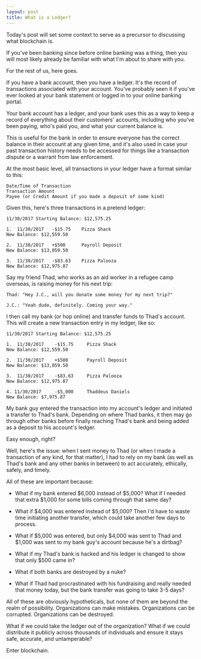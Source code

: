 ```yaml
---
layout: post
title: What is a Ledger?
---
```


Today's post will set some context to serve as a precursor to discussing what blockchain is.

If you've been banking since before online banking was a thing, then you will most likely already be familiar with what I'm about to share with you.

For the rest of us, here goes.

If you have a bank account, then you have a ledger. It's the record of transactions associated with your account. You've probably seen it if you've ever looked at your bank statement or logged in to your online banking portal.

Your bank account has a ledger, and your bank uses this as a way to keep a record of everything about their customers' accounts, including who you've been paying, who's paid you, and what your current balance is. 

This is useful for the bank in order to ensure everyone has the correct balance in their account at any given time, and it's also used in case your past transaction history needs to be accessed for things like a transaction dispute or a warrant from law enforcement.

At the most basic level, all transactions in your ledger have a format similar to this:

```
Date/Time of Transaction
Transaction Amount
Payee (or Credit Amount if you made a deposit of some kind)
```

Given this, here's three transactions in a pretend ledger:

```
11/30/2017 Starting Balance: $12,575.25

1.  11/30/2017   -$15.75    Pizza Shack
New Balance: $12,559.50

2.  11/30/2017   +$500      Payroll Deposit
New Balance: $13,059.50

3.  11/30/2017   -$83.63    Pizza Palooza
New Balance: $12,975.87
```

Say my friend Thad, who works as an aid worker in a refugee camp overseas, is raising money for his next trip:

```
Thad: "Hey J.C., will you donate some money for my next trip?"

J.C.: "Yeah dude, definitely. Coming your way."
```

I then call my bank (or hop online) and transfer funds to Thad's account. This will create a new transaction entry in my ledger, like so:

```
11/30/2017 Starting Balance: $12,575.25

1.  11/30/2017    -$15.75     Pizza Shack
New Balance: $12,559.50

2.  11/30/2017    +$500       Payroll Deposit
New Balance: $13,059.50

3.  11/30/2017    -$83.63     Pizza Palooza
New Balance: $12,975.87

4. 11/30/2017     -$5,000     Thaddeus Daniels
New Balance: $7,975.87 
```

My bank guy entered the transaction into my account's ledger and initiated a transfer to Thad's bank. Depending on where Thad banks, it then may go through other banks before finally reaching Thad's bank and being added as a deposit to his account's ledger.

Easy enough, right?

Well, here's the issue: when I sent money to Thad (or when I made a transaction of any kind, for that matter), I had to rely on my bank (as well as Thad's bank and any other banks in between) to act accurately, ethically, safely, and timely.

All of these are important because:

* What if my bank entered $6,000 instead of $5,000? What if I needed that extra $1,000 for some bills coming through that same day?

* What if $4,000 was entered instead of $5,000? Then I'd have to waste time initiating another transfer, which could take another few days to process.

* What if $5,000 was entered, but only $4,000 was sent to Thad and $1,000 was sent to my bank guy's account because he's a dirtbag?

* What if my Thad's bank is hacked and his ledger is changed to show that only $500 came in?

* What if both banks are destroyed by a nuke?

* What if Thad had procrastinated with his fundraising and really needed that money today, but the bank transfer was going to take 3-5 days?

All of these are obviously hypotheticals, but none of them are beyond the realm of possibility. Organizations can make mistakes. Organizations can be corrupted. Organizations can be destroyed.

What if we could take the ledger out of the organization? What if we could distribute it publicly across thousands of individuals and ensure it stays safe, accurate, and untamperable?

Enter blockchain.
